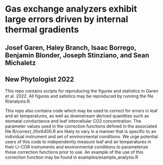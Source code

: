 # Gas exchange analyzers exhibit large errors driven by internal thermal gradients
## Josef Garen, Haley Branch, Isaac Borrego, Benjamin Blonder, Joseph Stinziano, and Sean Michaletz
## New Phytologist 2022

This repo contains scripts for reproducing the figures and statistics in Garen et al. 2022. All figures and satistics may be reproduced by running the file R/analysis.R.

This repo also contains code which may be used to correct for errors in leaf and air temperatures, as well as downstream derived quantities such as stomatal conductance and leaf intercellular CO2 concentration. The parameter values used in the correction functions defined in the associated file R/correct_lifor6400.R are likely to vary in a manner that is specific to an individual instrument and set of environmental conditions. We urge potential users of this code to independently measure leaf and air temperatures in their LI-COR instruments and environmental conditions to parameterize these correction functions prior to use. An example of the use of this correction function may be found in examples/example_analysis.R

